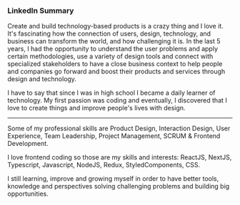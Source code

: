 ### LinkedIn Summary

Create and build technology-based products is a crazy thing and I love it. It's fascinating how the connection of users, design, technology, and business can transform the world, and how challenging it is. In the last 5 years, I had the opportunity to understand the user problems and apply certain methodologies, use a variety of design tools and connect with specialized stakeholders to have a close business context to help people and companies go forward and boost their products and services through design and technology.

I have to say that since I was in high school I became a daily learner of technology. My first passion was coding and eventually, I discovered that I love to create things and improve people's lives with design.

---

Some of my professional skills are Product Design, Interaction Design, User Experience, Team Leadership, Project Management, SCRUM & Frontend Development.

I love frontend coding so those are my skills and interests: ReactJS, NextJS, Typescript, Javascript, NodeJS, Redux, StyledComponents, CSS.

I still learning, improve and growing myself in order to have better tools, knowledge and perspectives solving challenging problems and building big opportunities.
